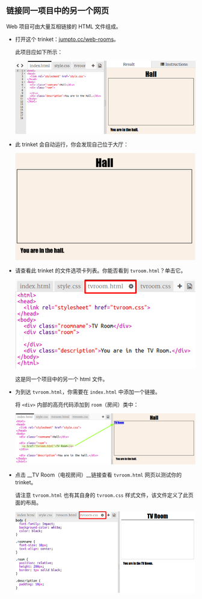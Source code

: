 ## 链接同一项目中的另一个网页

Web 项目可由大量互相链接的 HTML 文件组成。 



+ 打开这个 trinket：<a href="http://jumpto.cc/web-rooms" target="_blank">jumpto.cc/web-rooms</a>。 

	此项目应如下所示：

	![screenshot](images/rooms-starter.png)

+ 此 trinket 会自动运行，你会发现自己位于大厅：

	![screenshot](images/rooms-hall-start.png)

+ 请查看此 trinket 的文件选项卡列表。你能否看到 `tvroom.html`？单击它。

	![screenshot](images/rooms-tvroom-html.png)

	这是同一个项目中的另一个 html 文件。 


+ 为到达 `tvroom.html`，你需要在 `index.html` 中添加一个链接。 

	将 `<div>` 内部的高亮代码添加到 `room`（房间）类中： 

	![screenshot](images/rooms-link-tvroom.png)

+ 点击 __TV Room（电视房间）__链接查看 `tvroom.html` 网页以测试你的 trinket。

	请注意 `tvroom.html` 也有其自身的 `tvroom.css` 样式文件，该文件定义了此页面的布局。 

	![screenshot](images/rooms-tvroom-unstyled.png)

	
